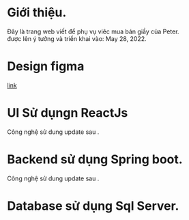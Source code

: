 # Giới thiệu. 
  Đây là trang web viết để phụ vụ viêc mua bán giầy của Peter.   
  được lên ý tưởng và triển khai vào: May 28, 2022.
# Design figma 
  [link](https://www.figma.com/file/Sx4TuCn7DfBdygd5mu7GDJ/version-reference)
# UI Sử dụngn ReactJs
  Công nghệ sử dung update sau .   
# Backend sử dụng Spring boot. 
  Công nghệ sử dung update sau . 
# Database sử dụng Sql Server. 
